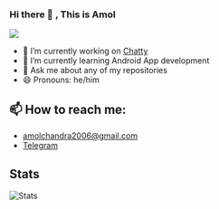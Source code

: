 ### Hi there 👋 , This is Amol

![](https://komarev.com/ghpvc/?username=1amol2&color=121212)

- 🔭 I’m currently working on [Chatty](https://github.com/1amol2/NoteIt)
- 🌱 I’m currently learning Android App development 
- 💬 Ask me about any of my repositories
- 😄 Pronouns: he/him

## 📫 How to reach me: 

- amolchandra2006@gmail.com
- [Telegram](https://t.me/amol_chandra)

## Stats

![Stats](https://github-readme-stats.vercel.app/api?username=1amol2&show_icons=true&icon_color=D32F2F&theme=dark&title_color=D32F2F)
